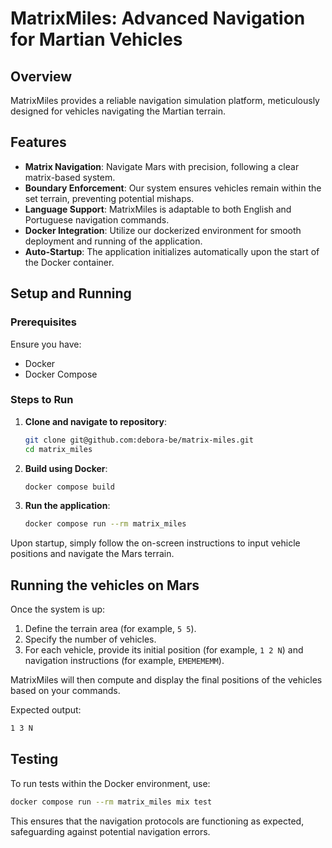 # MatrixMiles: Advanced Navigation for Martian Vehicles

## Overview

MatrixMiles provides a reliable navigation simulation platform, meticulously designed for vehicles navigating the Martian terrain. 

## Features

* **Matrix Navigation**: Navigate Mars with precision, following a clear matrix-based system.
* **Boundary Enforcement**: Our system ensures vehicles remain within the set terrain, preventing potential mishaps.
* **Language Support**: MatrixMiles is adaptable to both English and Portuguese navigation commands.
* **Docker Integration**: Utilize our dockerized environment for smooth deployment and running of the application.
* **Auto-Startup**: The application initializes automatically upon the start of the Docker container.

## Setup and Running

### Prerequisites

Ensure you have:

- Docker
- Docker Compose

### Steps to Run

1. **Clone and navigate to repository**:

   ```bash
   git clone git@github.com:debora-be/matrix-miles.git
   cd matrix_miles
   ```

2. **Build using Docker**:

   ```bash
   docker compose build
   ```

3. **Run the application**:

   ```bash
   docker compose run --rm matrix_miles
   ```

Upon startup, simply follow the on-screen instructions to input vehicle positions and navigate the Mars terrain.

## Running the vehicles on Mars

Once the system is up:

1. Define the terrain area (for example, `5 5`).
2. Specify the number of vehicles.
3. For each vehicle, provide its initial position (for example, `1 2 N`) and navigation instructions (for example, `EMEMEMEMM`).

MatrixMiles will then compute and display the final positions of the vehicles based on your commands.

Expected output:

```bash
1 3 N
```

## Testing

To run tests within the Docker environment, use:

```bash
docker compose run --rm matrix_miles mix test
```

This ensures that the navigation protocols are functioning as expected, safeguarding against potential navigation errors.